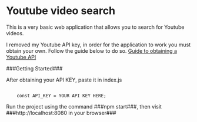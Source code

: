 # Youtube video search

This is a very basic web application that allows you to search for Youtube videos.

I removed my Youtube API key, in order for the application to work you must obtain your own.
Follow the guide below to do so.
[Guide to obtaining a Youtube API](http://help.dimsemenov.com/kb/wordpress-royalslider-tutorials/wp-how-to-get-youtube-api-key)

###Getting Started###

After obtaining your API KEY, paste it in index.js

```

    const API_KEY = YOUR API KEY HERE;

```

Run the project using the command ###npm start###, then visit ###http://localhost:8080 in your browser###
